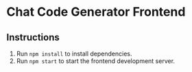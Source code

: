 # Chat Code Generator Frontend

## Instructions

1. Run `npm install` to install dependencies.
2. Run `npm start` to start the frontend development server.

